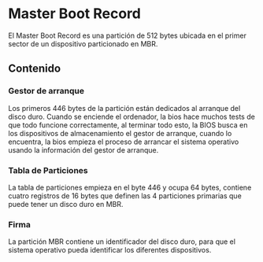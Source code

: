 # Master Boot Record

El Master Boot Record es una partición de 512 bytes ubicada en el primer sector de un dispositivo particionado en MBR.

## Contenido
### Gestor de arranque
Los primeros 446 bytes de la partición están dedicados al arranque del disco duro. 
Cuando se enciende el ordenador, la bios hace muchos tests de que todo funcione correctamente, al terminar todo esto, la BIOS busca en los dispositivos de almacenamiento el gestor de arranque, cuando lo encuentra, la bios empieza el proceso de arrancar el sistema operativo usando la información del gestor de arranque.
### Tabla de Particiones
La tabla de particiones empieza en el byte 446 y ocupa 64 bytes, contiene cuatro registros de 16 bytes que definen las 4 particiones primarias que puede tener un disco duro en MBR.
### Firma
La partición MBR contiene un identificador del disco duro, para que el sistema operativo pueda identificar los diferentes dispositivos.
